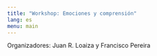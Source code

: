 ```yaml
---
title: "Workshop: Emociones y comprensión"
lang: es
menu: main
---
```


Organizadores: Juan R. Loaiza y Francisco Pereira
